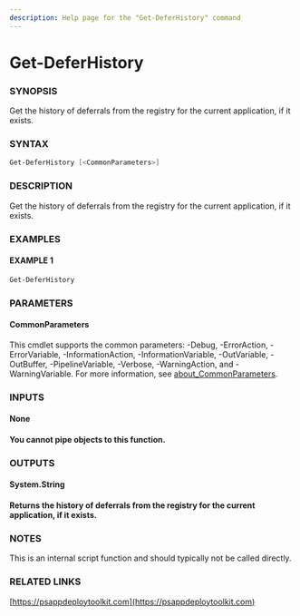 ```yaml
---
description: Help page for the "Get-DeferHistory" command
---
```


# Get-DeferHistory

### SYNOPSIS

Get the history of deferrals from the registry for the current application, if it exists.

### SYNTAX

```powershell
Get-DeferHistory [<CommonParameters>]
```

### DESCRIPTION

Get the history of deferrals from the registry for the current application, if it exists.

### EXAMPLES

#### EXAMPLE 1

```powershell
Get-DeferHistory
```

### PARAMETERS

#### CommonParameters

This cmdlet supports the common parameters: -Debug, -ErrorAction, -ErrorVariable, -InformationAction, -InformationVariable, -OutVariable, -OutBuffer, -PipelineVariable, -Verbose, -WarningAction, and -WarningVariable. For more information, see [about\_CommonParameters](http://go.microsoft.com/fwlink/?LinkID=113216).

### INPUTS

#### None

#### You cannot pipe objects to this function.

### OUTPUTS

#### System.String

#### Returns the history of deferrals from the registry for the current application, if it exists.

### NOTES

This is an internal script function and should typically not be called directly.

### RELATED LINKS

[https://psappdeploytoolkit.com](https://psappdeploytoolkit.com)
